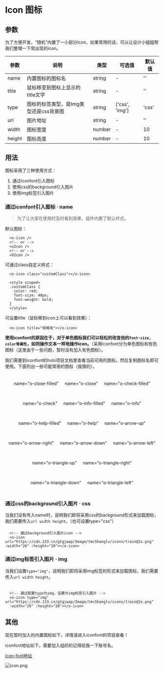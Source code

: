 # Icon 图标
## 参数
为了方便开发，“随机”内置了一小部分Icon，如果常用的话，可以让设计小姐姐帮我们整理一下常出现的icon。

| 参数       | 说明    | 类型      | 可选值       | 默认值   |
|---------- |-------- |---------- |-------------  |-------- |
| name      | 内置图标的图标名   | string  |   -    |     ''    |
| title     | 鼠标移至到图标上显示的title文字    | string| -   | ''   |
| type      | 图标的标签类型，是Img类型还是css背景图   | string    | ['css', 'img']   |  'css' |
| url       | 图片地址   | string    | -   |  '' |
| width     | 图标宽度   | number    | -   |  10 |
| height    | 图标高度   | number    | -   |  10 |

## 用法

图标采用了三种使用方式：
  1. 通过iconfont引入图标
  2. 使用css的background引入图片
  3. 使用img标签引入图片

### 通过iconfont引入图标 · name
  > 为了让大家在使用时及时看到效果，组件内置了默认样式。

  默认图标：<o-icon/>

```vue
  <o-icon />
  <!-- or -->
  <oIcon />
  <!-- or -->
  <OIcon /> 
```

  可通过class自定义样式：<o-icon class="customClass"></o-icon>

  ```vue
    <o-icon class="customClass"></o-icon>

    <style scoped>
    .customClass {
      color: red;
      font-size: 40px;
      font-weight: bold;
    }
    </style>
  ```

  可设置title（鼠标移到icon上可以看到效果）：<o-icon title="哈咯哈"></o-icon>

  ```vue
    <o-icon title="哈咯哈"></o-icon>
  ```

  **使用iconfont的原因在于，对于单色图标我们可以轻松的改变他的`font-size, color等属性`，如同操作文本一样地操作icon。**（采用iconfont分为单色图标和有色图标（这里由于一些问题，暂时没有加入有色图标）。

  我们需要到iconfont的holo项目文档里查看当前可用的图标，然后复制图标名即可使用。下面列出一些可能常用的图标（我猜的）。

  <div class="my-box">
    <div class="my-wrapper">
      <OIcon name="o-close-filled"/>
      <p>name="o-close-filled"</p>
    </div>
    <div class="my-wrapper">
      <OIcon name="o-close"/>
      <p>name="o-close"</p>
    </div>
    <div class="my-wrapper">
      <OIcon name="o-check-filled"/>
      <p>name="o-check-filled"</p>
    </div>
    <div class="my-wrapper">
      <OIcon name="o-check"/>
      <p>name="o-check"</p>
    </div>
    <div class="my-wrapper">
      <OIcon name="o-info-filled"/>
      <p>name="o-info-filled"</p>
    </div>
    <div class="my-wrapper">
      <OIcon name="o-info"/>
      <p>name="o-info"</p>
    </div>
    <div class="my-wrapper">
      <OIcon name="o-help-filled"/>
      <p>name="o-help-filled"</p>
    </div>
    <div class="my-wrapper">
      <OIcon name="o-help"/>
      <p>name="o-help"</p>
    </div>
    <div class="my-wrapper">
      <OIcon name="o-arrow-up"/>
      <p>name="o-arrow-up"</p>
    </div>
    <div class="my-wrapper">
      <OIcon name="o-arrow-right"/>
      <p>name="o-arrow-right"</p>
    </div>
    <div class="my-wrapper">
      <OIcon name="o-arrow-down"/>
      <p>name="o-arrow-down"</p>
    </div>
    <div class="my-wrapper">
      <OIcon name="o-arrow-left"/>
      <p>name="o-arrow-left"</p>
    </div>
    <div class="my-wrapper">
      <OIcon name="o-triangle-up"/>
      <p>name="o-triangle-up"</p>
    </div>
    <div class="my-wrapper">
      <OIcon name="o-triangle-right"/>
      <p>name="o-triangle-right"</p>
    </div>
    <div class="my-wrapper">
      <OIcon name="o-triangle-down"/>
      <p>name="o-triangle-down"</p>
    </div>
    <div class="my-wrapper">
      <OIcon name="o-triangle-left"/>
      <p>name="o-triangle-left"</p>
    </div>
  </div>

### 通过css的background引入图片 · css

  当我们没有传入name时，说明我们即将采用css的background形式来加载图标，我们需要传入`url width height`。（也可设置type="css"）

  <div style="margin-top:20px">
    <o-icon url="https://cdn.133.cn/gtgjwap/Image/tmcShanglv/icons/train@2x.png" :width="26" :height="20"></o-icon>
  </div>  

```vue
  <!-- 通过background引入图片icon -->
  <o-icon url="https://cdn.133.cn/gtgjwap/Image/tmcShanglv/icons/train@2x.png" :width="26" :height="20"></o-icon>
```

### 通过img标签引入图片 · img

  当我们设置`type="img"`，说明我们即将采用img标签的形式来加载图标，我们需要传入`url width height`。

  <div style="margin-top:20px">
    <o-icon type="img" url="https://cdn.133.cn/gtgjwap/Image/tmcShanglv/icons/train@2x.png" :width="26" :height="20"></o-icon>
  </div>

```vue

  <!-- 通过配置type为img，设置为img标签引入图片 -->
  <o-icon type="img" url="https://cdn.133.cn/gtgjwap/Image/tmcShanglv/icons/train@2x.png" 
  :width="26" :height="20"></o-icon>
```


## 其他

现在暂时加入的内置图标如下，详情请进入iconfont的项目查看！

iconfont地址如下，需要加入组织的记得给我一下账号名。

[icon-font地址](https://www.iconfont.cn/ )

![icon.png](https://i.loli.net/2021/03/24/DyjA5iZRTzHXGuq.png)

<style scoped>
  .my-box {
    display: flex;
    justify-content: center;
    flex-wrap: wrap;
  }
  .my-wrapper {
    margin: 10px;
    text-align: center;
  }
  .customClass {
    color: red;
    font-size: 40px;
    font-weight: bold;
  }
</style>